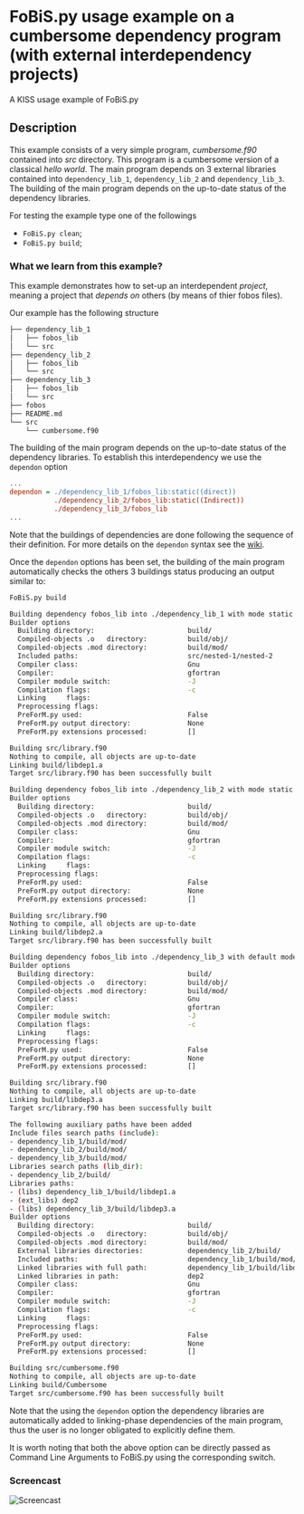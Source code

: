 # FoBiS.py usage example on a cumbersome dependency program (with external interdependency projects)

A KISS usage example of FoBiS.py

## Description

This example consists of a very simple program, _cumbersome.f90_ contained into _src_ directory. This program is a cumbersome version of a classical _hello world_. The main program depends on 3 external libraries contained into `dependency_lib_1`, `dependency_lib_2` and `dependency_lib_3`. The building of the main program depends on the up-to-date status of the dependency libraries.

For testing the example type one of the followings

+ `FoBiS.py clean`;
+ `FoBiS.py build`;

### What we learn from this example?
This example demonstrates how to set-up an interdependent *project*, meaning a project that *depends on* others (by means of thier fobos files).

Our example has the following structure
```bash
├── dependency_lib_1
│   ├── fobos_lib
│   └── src
├── dependency_lib_2
│   ├── fobos_lib
│   └── src
├── dependency_lib_3
│   ├── fobos_lib
│   └── src
├── fobos
├── README.md
└── src
    └── cumbersome.f90
```
The building of the main program depends on the up-to-date status of the dependency libraries. To establish this interdependency we use the `dependon` option
```ini
...
dependon = ./dependency_lib_1/fobos_lib:static((direct))
           ./dependency_lib_2/fobos_lib:static((Indirect))
           ./dependency_lib_3/fobos_lib
...
```
Note that the buildings of dependencies are done following the sequence of their definition. For more details on the `dependon` syntax see the [wiki](https://github.com/szaghi/FoBiS/wiki/Autorebuild-with-interdependent-projects).

Once the `dependon` options has been set, the building of the main program automatically checks the others 3 buildings status producing an output similar to:

```bash
FoBiS.py build

Building dependency fobos_lib into ./dependency_lib_1 with mode static
Builder options
  Building directory:                       build/
  Compiled-objects .o   directory:          build/obj/
  Compiled-objects .mod directory:          build/mod/
  Included paths:                           src/nested-1/nested-2
  Compiler class:                           Gnu
  Compiler:                                 gfortran
  Compiler module switch:                   -J
  Compilation flags:                        -c
  Linking     flags:
  Preprocessing flags:
  PreForM.py used:                          False
  PreForM.py output directory:              None
  PreForM.py extensions processed:          []

Building src/library.f90
Nothing to compile, all objects are up-to-date
Linking build/libdep1.a
Target src/library.f90 has been successfully built

Building dependency fobos_lib into ./dependency_lib_2 with mode static
Builder options
  Building directory:                       build/
  Compiled-objects .o   directory:          build/obj/
  Compiled-objects .mod directory:          build/mod/
  Compiler class:                           Gnu
  Compiler:                                 gfortran
  Compiler module switch:                   -J
  Compilation flags:                        -c
  Linking     flags:
  Preprocessing flags:
  PreForM.py used:                          False
  PreForM.py output directory:              None
  PreForM.py extensions processed:          []

Building src/library.f90
Nothing to compile, all objects are up-to-date
Linking build/libdep2.a
Target src/library.f90 has been successfully built

Building dependency fobos_lib into ./dependency_lib_3 with default mode
Builder options
  Building directory:                       build/
  Compiled-objects .o   directory:          build/obj/
  Compiled-objects .mod directory:          build/mod/
  Compiler class:                           Gnu
  Compiler:                                 gfortran
  Compiler module switch:                   -J
  Compilation flags:                        -c
  Linking     flags:
  Preprocessing flags:
  PreForM.py used:                          False
  PreForM.py output directory:              None
  PreForM.py extensions processed:          []

Building src/library.f90
Nothing to compile, all objects are up-to-date
Linking build/libdep3.a
Target src/library.f90 has been successfully built

The following auxiliary paths have been added
Include files search paths (include):
- dependency_lib_1/build/mod/
- dependency_lib_2/build/mod/
- dependency_lib_3/build/mod/
Libraries search paths (lib_dir):
- dependency_lib_2/build/
Libraries paths:
- (libs) dependency_lib_1/build/libdep1.a
- (ext_libs) dep2
- (libs) dependency_lib_3/build/libdep3.a
Builder options
  Building directory:                       build/
  Compiled-objects .o   directory:          build/obj/
  Compiled-objects .mod directory:          build/mod/
  External libraries directories:           dependency_lib_2/build/
  Included paths:                           dependency_lib_1/build/mod/ dependency_lib_2/build/mod/ dependency_lib_3/build/mod/
  Linked libraries with full path:          dependency_lib_1/build/libdep1.a dependency_lib_3/build/libdep3.a
  Linked libraries in path:                 dep2
  Compiler class:                           Gnu
  Compiler:                                 gfortran
  Compiler module switch:                   -J
  Compilation flags:                        -c
  Linking     flags:
  Preprocessing flags:
  PreForM.py used:                          False
  PreForM.py output directory:              None
  PreForM.py extensions processed:          []

Building src/cumbersome.f90
Nothing to compile, all objects are up-to-date
Linking build/Cumbersome
Target src/cumbersome.f90 has been successfully built
```

Note that the using the `dependon` option the dependency libraries are automatically added to linking-phase dependencies of the main program, thus the user is no longer obligated to explicitly define them.

It is worth noting that both the above option can be directly passed as Command Line Arguments to FoBiS.py using the corresponding switch.

### Screencast

![Screencast](cumbersome-cast.gif)
